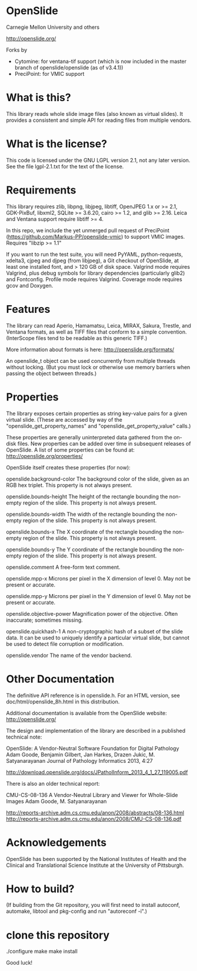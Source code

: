# OpenSlide

Carnegie Mellon University and others

http://openslide.org/

Forks by 
- Cytomine: for ventana-tif support (which is now included in the master branch of openslide/openslide (as of v3.4.1)) 
- PreciPoint: for VMIC support

What is this?
=============

This library reads whole slide image files (also known as virtual slides).
It provides a consistent and simple API for reading files from multiple
vendors.


What is the license?
====================

This code is licensed under the GNU LGPL version 2.1, not any later version.
See the file lgpl-2.1.txt for the text of the license.


Requirements
============

This library requires zlib, libpng, libjpeg, libtiff, OpenJPEG 1.x or >= 2.1,
GDK-PixBuf, libxml2, SQLite >= 3.6.20, cairo >= 1.2, and glib >= 2.16.
Leica and Ventana support require libtiff >= 4.

In this repo, we include the yet unmerged pull request of PreciPoint (https://github.com/Markus-PP/openslide-vmic) 
to support VMIC images.
Requires "libzip >= 1.1"

If you want to run the test suite, you will need PyYAML, python-requests,
xdelta3, cjpeg and djpeg (from libjpeg), a Git checkout of OpenSlide,
at least one installed font, and > 120 GB of disk space.  Valgrind mode
requires Valgrind, plus debug symbols for library dependencies (particularly
glib2) and Fontconfig.  Profile mode requires Valgrind.  Coverage mode
requires gcov and Doxygen.


Features
========

The library can read Aperio, Hamamatsu, Leica, MIRAX, Sakura, Trestle,
and Ventana formats, as well as TIFF files that conform to a simple
convention. (InterScope files tend to be readable as this generic TIFF.)

More information about formats is here:
http://openslide.org/formats/

An openslide_t object can be used concurrently from multiple threads
without locking. (But you must lock or otherwise use memory barriers
when passing the object between threads.)


Properties
==========

The library exposes certain properties as string key-value pairs for
a given virtual slide. (These are accessed by way of the
"openslide_get_property_names" and "openslide_get_property_value" calls.)

These properties are generally uninterpreted data gathered from the
on-disk files. New properties can be added over time in subsequent releases
of OpenSlide. A list of some properties can be found at:
http://openslide.org/properties/

OpenSlide itself creates these properties (for now):

 openslide.background-color
   The background color of the slide, given as an RGB hex triplet.
   This property is not always present.

 openslide.bounds-height
   The height of the rectangle bounding the non-empty region of the slide.
   This property is not always present.

 openslide.bounds-width
   The width of the rectangle bounding the non-empty region of the slide.
   This property is not always present.

 openslide.bounds-x
   The X coordinate of the rectangle bounding the non-empty region of the
   slide. This property is not always present.

 openslide.bounds-y
   The Y coordinate of the rectangle bounding the non-empty region of the
   slide. This property is not always present.

 openslide.comment
   A free-form text comment.

 openslide.mpp-x
   Microns per pixel in the X dimension of level 0. May not be present or
   accurate.

 openslide.mpp-y
   Microns per pixel in the Y dimension of level 0. May not be present or
   accurate.

 openslide.objective-power
   Magnification power of the objective. Often inaccurate; sometimes missing.

 openslide.quickhash-1
   A non-cryptographic hash of a subset of the slide data. It can be used
   to uniquely identify a particular virtual slide, but cannot be used
   to detect file corruption or modification.

 openslide.vendor
   The name of the vendor backend.


Other Documentation
===================

The definitive API reference is in openslide.h. For an HTML version, see
doc/html/openslide_8h.html in this distribution.

Additional documentation is available from the OpenSlide website:
http://openslide.org/

The design and implementation of the library are described in a published
technical note:

 OpenSlide: A Vendor-Neutral Software Foundation for Digital Pathology
 Adam Goode, Benjamin Gilbert, Jan Harkes, Drazen Jukic, M. Satyanarayanan
 Journal of Pathology Informatics 2013, 4:27

 http://download.openslide.org/docs/JPatholInform_2013_4_1_27_119005.pdf

There is also an older technical report:

 CMU-CS-08-136
 A Vendor-Neutral Library and Viewer for Whole-Slide Images
 Adam Goode, M. Satyanarayanan

 http://reports-archive.adm.cs.cmu.edu/anon/2008/abstracts/08-136.html
 http://reports-archive.adm.cs.cmu.edu/anon/2008/CMU-CS-08-136.pdf


Acknowledgements
================

OpenSlide has been supported by the National Institutes of Health and
the Clinical and Translational Science Institute at the University of
Pittsburgh.


How to build?
=============

(If building from the Git repository, you will first need to install
autoconf, automake, libtool and pkg-config and run "autoreconf -i".)

# clone this repository
./configure
make
make install


Good luck!
